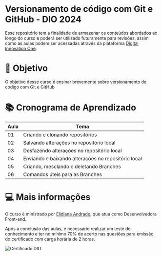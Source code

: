 # **Versionamento de código com Git e GitHub - DIO 2024**

Esse repositório tem a finalidade de armazenar os conteúdos abordados ao longo do curso e poderá ser utilizado futuramente para revisões, assim como as aulas podem ser acessadas através da plataforma [Digital Innovation One](https://www.dio.me/).

# 🎯 Objetivo

O objetivo desse curso é ensinar brevemente sobre versionamento de código com Git e GitHub

# 📚 Cronograma de Aprendizado

| Aula | Tema |
|------|------|
| 01 | Criando e clonando repositórios |
| 02 | Salvando alterações no repositório local |
| 03 | Desfazendo alterações no repositório local |
| 04 | Enviando e baixando alterações no repositório local |
| 05 | Criando, mesclando e deletando Branches |
| 06 | Comandos úteis para as Branches |

# 💻 Mais informações

O curso é ministrado por [Elidiana Andrade]("https://github.com/elidianaandrade), que atua como Desenvolvedora Front-end.

Após a conclusão das aulas, é necessário realizar um teste de conhecimento e ter no mínimo 70% de acerto nas questões para emissão do certificado com carga horária de 2 horas.

<img src="https://www.dio.me/certificate/8FHUD2TY" alt="Certificado DIO">
